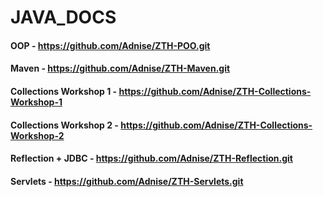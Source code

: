 # JAVA_DOCS
#### OOP - https://github.com/Adnise/ZTH-POO.git
#### Maven - https://github.com/Adnise/ZTH-Maven.git
#### Collections Workshop 1 - https://github.com/Adnise/ZTH-Collections-Workshop-1
#### Collections Workshop 2 - https://github.com/Adnise/ZTH-Collections-Workshop-2
#### Reflection + JDBC - https://github.com/Adnise/ZTH-Reflection.git
#### Servlets - https://github.com/Adnise/ZTH-Servlets.git
